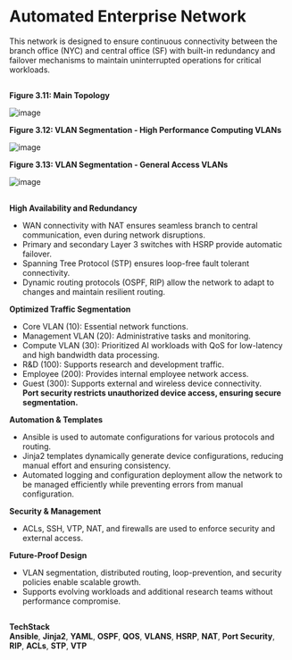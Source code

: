 # **Automated Enterprise Network** <br/>
This network is designed to ensure continuous connectivity between the branch office (NYC) and central office (SF) with built-in redundancy and failover mechanisms to maintain uninterrupted operations for critical workloads. <br/>
##

**Figure 3.11: Main Topology**

![image](https://github.com/user-attachments/assets/29e34b99-1105-413d-b282-71f13fa60433)


**Figure 3.12: VLAN Segmentation - High Performance Computing VLANs**

![image](https://github.com/user-attachments/assets/f2408ec4-0ca7-4c90-9eff-c22db12c8574)


**Figure 3.13: VLAN Segmentation - General Access VLANs**

![image](https://github.com/user-attachments/assets/6fe4f79a-0f5d-4777-b47a-89dee45562ee)

##

**High Availability and Redundancy** <br/>
- WAN connectivity with NAT ensures seamless branch to central communication, even during network disruptions.
- Primary and secondary Layer 3 switches with HSRP provide automatic failover.
- Spanning Tree Protocol (STP) ensures loop-free fault tolerant connectivity. 
- Dynamic routing protocols (OSPF, RIP) allow the network to adapt to changes and maintain resilient routing. <br/>

**Optimized Traffic Segmentation** <br/> 
- Core VLAN (10): Essential network functions.
- Management VLAN (20): Administrative tasks and monitoring.
- Compute VLAN (30): Prioritized AI workloads with QoS for low-latency and high bandwidth data processing.
- R&D (100): Supports research and development traffic.
- Employee (200): Provides internal employee network access.
- Guest (300): Supports external and wireless device connectivity. <br/>
  **Port security restricts unauthorized device access, ensuring secure segmentation.** <br/>

**Automation & Templates** <br/>
- Ansible is used to automate configurations for various protocols and routing.
- Jinja2 templates dynamically generate device configurations, reducing manual effort and ensuring consistency.
- Automated logging and configuration deployment allow the network to be managed efficiently while preventing errors from manual configuration. <br/>

**Security & Management** <br/>
- ACLs, SSH, VTP, NAT, and firewalls are used to enforce security and external access. <br/>

**Future-Proof Design** <br/>
- VLAN segmentation, distributed routing, loop-prevention, and security policies enable scalable growth.
- Supports evolving workloads and additional research teams without performance compromise. <br/>

##

**TechStack** <br/>
**Ansible**, **Jinja2**, **YAML**, **OSPF**, **QOS**, **VLANS**, **HSRP**, **NAT**, **Port Security**, **RIP**, **ACLs**, **STP**, **VTP**